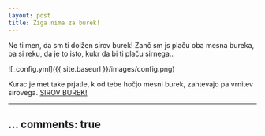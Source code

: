 ```yaml
---
layout: post
title: Žiga nima za burek!
---
```


Ne ti men, da sm ti dolžen sirov burek! Zanč sm js plaču oba mesna bureka, pa si reku, da je to isto, kukr da bi ti plaču sirnega..

![_config.yml]({{ site.baseurl }}/images/config.png)

Kurac je met take prjatle, k od tebe hočjo mesni burek, zahtevajo pa vrnitev sirovega. [SIROV BUREK!](https://www.kulinarika.net/recepti/5076/sirove-jedi/sirov-burek/)

---
...
comments: true
---
